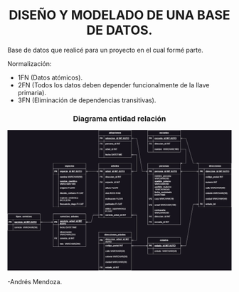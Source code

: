 <div align="center">

# DISEÑO Y MODELADO DE UNA BASE DE DATOS.

</div>

Base de datos que realicé para un proyecto en el cual formé parte.

Normalización:

- 1FN (Datos atómicos).
- 2FN (Todos los datos deben depender funcionalmente de la llave primaria).
- 3FN (Eliminación de dependencias transitivas).

<div align="center">

### Diagrama entidad relación

</div>

![Diagrama entidad relación](./AdopTree.jpg)

-Andrés Mendoza.

